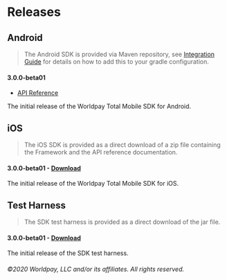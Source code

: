 # Releases

## Android

> The Android SDK is provided via Maven repository, see [Integration Guide](../integration-guide#android-1) for details on how to add this to your gradle configuration.

#### 3.0.0-beta01

* [API Reference](android/3.0.0-beta01/docs/)

The initial release of the Worldpay Total Mobile SDK for Android.

## iOS

> The iOS SDK is provided as a direct download of a zip file containing the Framework and the API reference documentation.

#### 3.0.0-beta01 - [Download](LINK_TBC)

The initial release of the Worldpay Total Mobile SDK for iOS.

## Test Harness

> The SDK test harness is provided as a direct download of the jar file.

#### 3.0.0-beta01 - [Download](LINK_TBC)

The initial release of the SDK test harness.

###### ©2020 Worldpay, LLC and/or its affiliates. All rights reserved.